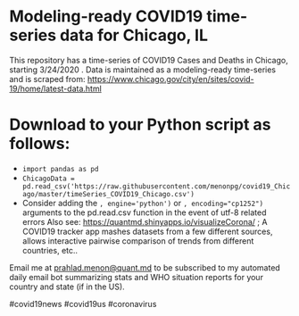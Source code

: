 # Modeling-ready COVID19 time-series data for Chicago, IL
This repository has a time-series of COVID19 Cases and Deaths in Chicago, starting 3/24/2020 . Data is maintained as a modeling-ready time-series and is scraped from: https://www.chicago.gov/city/en/sites/covid-19/home/latest-data.html

# Download to your Python script as follows:
* `import pandas as pd`
* `ChicagoData = pd.read_csv('https://raw.githubusercontent.com/menonpg/covid19_Chicago/master/timeSeries_COVID19_Chicago.csv')`
* Consider adding the `, engine='python')` or `, encoding="cp1252")` arguments to the pd.read.csv function in the event of utf-8 related errors 
Also see: https://quantmd.shinyapps.io/visualizeCorona/ ; A COVID19 tracker app mashes datasets from a few different sources, allows interactive pairwise comparison of trends from different countries, etc..

Email me at prahlad.menon@quant.md to be subscribed to my automated daily email bot summarizing stats and WHO situation reports for your country and state (if in the US).

#covid19news #covid19us #coronavirus
